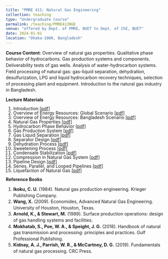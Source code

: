 ```yaml
---
title: "PMRE 411: Natural Gas Engineering"
collection: teaching
type: "Undergraduate Course"
permalink: /teaching/PMRE413NGE
venue: "offered by Dept. of PMRE, BUET to Dept. of ChE, BUET"
date: 2024-01-01
location: "Dhaka-1000, Bangladesh"
---
```


<p style="font-size: 14px; line-height: 1.4"><b> Course Content</b>:
Overview of natural gas properties. Qualitative phase behavior of hydrocarbons. Gas production systems and components. Deliverability tests of gas wells. Analysis of water-hydrocarbon systems. Field processing of natural gas: gas-liquid separation, dehydration, desulfurization, LPG and liquid hydrocarbon recovery techniques, selection of processing plant and equipment. Introduction to the natural gas industry in Bangladesh.</p>

<b style="font-size: 14px; line-height: 1"> Lecture Materials</b>
 <ol style="font-size: 14px; line-height: 1">
        <li>Introduction <a href="/webpage/files/introduction.pdf" target="_blank">[pdf]</a></li>
        <li>Overview of Energy Resources: Global Scenario <a href="/webpage/files/global_scenario.pdf" target="_blank">[pdf]</a></li>
        <li>Overview of Energy Resources: Bangladesh Scenario <a href="/webpage/files/bangladesh_scenario.pdf" target="_blank">[pdf]</a></li>
        <li>Natural Gas Properties <a href="/webpage/files/natural_gas_properties.pdf" target="_blank">[pdf]</a></li>
        <li>Hydrocarbon Phase Behavior <a href="/webpage/files/hydrocarbon_phase_behavior.pdf" target="_blank">[pdf]</a></li>
        <li>Gas Production System <a href="/webpage/files/gas_production_system.pdf" target="_blank">[pdf]</a></li>
        <li>Gas Liquid Separation <a href="/webpage/files/gas_liquid_separation.pdf" target="_blank">[pdf]</a></li>
        <li>Separator Design <a href="/webpage/files/separator_design.pdf" target="_blank">[pdf]</a></li>
        <li>Dehydration Process <a href="/webpage/files/dehydration_process.pdf" target="_blank">[pdf]</a></li>
        <li>Sweetening Process <a href="/webpage/files/sweetening_process.pdf" target="_blank">[pdf]</a></li>
        <li>Condensate Stabilization <a href="/webpage/files/condensate_stabilization.pdf" target="_blank">[pdf]</a></li>
        <li>Compression in Natural Gas System <a href="/webpage/files/compression_in_ng_system.pdf" target="_blank">[pdf]</a></li>
        <li>Pipeline Design <a href="/webpage/files/pipeline_design.pdf" target="_blank">[pdf]</a></li>
        <li>Series, Parallel, and Looped Pipelines <a href="/webpage/files/series_parallel_looped_pipelines.pdf" target="_blank">[pdf]</a></li>
        <li>Liquefaction of Natural Gas <a href="/webpage/files/liquefaction_of_natural_gas.pdf" target="_blank">[pdf]</a></li>
    </ol>

   <b style="font-size: 14px; line-height: 1"> Reference Books</b>


   <ol style="font-size: 14px; line-height: 1.4">
        <li><strong>Ikoku, C. U.</strong> (1984). Natural gas production engineering. Krieger Publishing Company.</li>
        <li><strong>Wang, X.</strong> (2009). Economides, Advanced Natural Gas Engineering. University of Houston, Houston, Texas.</li>
        <li><strong>Arnold, K., & Stewart, M.</strong> (1989). Surface production operations: design of gas handling systems and facilities.</li>
        <li ><strong>Mokhatab, S., Poe, W. A., & Speight, J. G.</strong> (2018). Handbook of natural gas transmission and processing: principles and practices. Gulf Professional Publishing.</li>
        <li><strong>Kidnay, A. J., Parrish, W. R., & McCartney, D. G.</strong> (2019). Fundamentals of natural gas processing. CRC Press.</li>
    </ol>